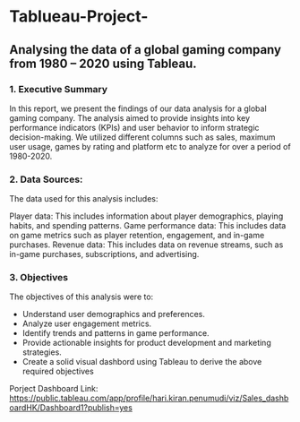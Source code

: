 # Tablueau-Project-
## Analysing the data of a global gaming company from 1980 – 2020 using Tableau.
### 1. Executive Summary
In this report, we present the findings of our data analysis for a global gaming company. The analysis aimed to provide insights into key performance indicators (KPIs) and user behavior to inform strategic decision-making. We utilized different columns such as sales, maximum user usage, games by rating and platform etc to analyze for over a period of 1980-2020.

### 2. Data Sources:
The data used for this analysis includes:

Player data: This includes information about player demographics, playing habits, and spending patterns.
Game performance data: This includes data on game metrics such as player retention, engagement, and in-game purchases.
Revenue data: This includes data on revenue streams, such as in-game purchases, subscriptions, and advertising.

### 3. Objectives
The objectives of this analysis were to:

- Understand user demographics and preferences.
- Analyze user engagement metrics.
- Identify trends and patterns in game performance.
- Provide actionable insights for product development and marketing strategies.
- Create a solid visual dashbord using Tableau to derive the above required objectives

Porject Dashboard Link: https://public.tableau.com/app/profile/hari.kiran.penumudi/viz/Sales_dashboardHK/Dashboard1?publish=yes

